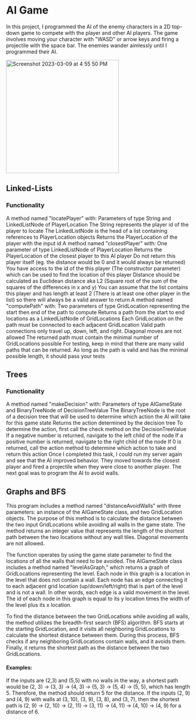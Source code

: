 # AI Game

In this project, I programmed the AI of the enemy characters in a 2D top-down game to compete with the player and other AI players. The game involves moving your character with "WASD" or arrow keys and firing a projectile with the space bar. The enemies wander aimlessly until I programmed their AI.

<img width="307" alt="Screenshot 2023-03-09 at 4 55 50 PM" src="https://user-images.githubusercontent.com/111472051/224169108-ced02127-7b0d-4657-8673-41448f8296ce.png">

## Linked-Lists

### Functionality

A method named "locatePlayer" with:
Parameters of type String and LinkedListNode of PlayerLocation
The String represents the player id of the player to locate
The LinkedListNode is the head of a list containing references to PlayerLocation objects
Returns the PlayerLocation of the player with the input id
A method named "closestPlayer" with:
One parameter of type LinkedListNode of PlayerLocation
Returns the PlayerLocation of the closest player to this AI player
Do not return this player itself (eg. the distance would be 0 and it would always be returned)
You have access to the id of the this player (The constructor parameter) which can be used to find the location of this player
Distance should be calculated as Euclidean distance aka L2 (Square root of the sum of the squares of the differences in x and y)
You can assume that the list contains this player and has length at least 2 (There is at least one other player in the list) so there will always be a valid answer to return
A method named "computePath" with:
Two parameters of type GridLocation representing the start then end of the path to compute
Returns a path from the start to end locations as a LinkedListNode of GridLocations
Each GridLocation on the path must be connected to each adjacent GridLocation
Valid path connections only travel up, down, left, and right. Diagonal moves are not allowed
The returned path must contain the minimal number of GridLocations possible
For testing, keep in mind that there are many valid paths that can be returned. As long as the path is valid and has the minimal possible length, it should pass your tests


## Trees

### Functionality

A method named "makeDecision" with:
Parameters of type AIGameState and BinaryTreeNode of DecisionTreeValue
The BinaryTreeNode is the root of a decision tree that will be used to determine which action the AI will take for this game state
Returns the action determined by the decision tree
To determine the action, first call the check method on the DecisionTreeValue
If a negative number is returned, navigate to the left child of the node
If a positive number is returned, navigate to the right child of the node
If 0 is returned, call the action method to determine which action to take and return this action
Once I completed this task, I could run my server again and see that the AI improved behavior. They moved towards the closest player and fired a projectile when they were close to another player. The next goal was to program the AI to avoid walls.

## Graphs and BFS

This program includes a method named "distanceAvoidWalls" with three parameters: an instance of the AIGameState class, and two GridLocation objects. The purpose of this method is to calculate the distance between the two input GridLocations while avoiding all walls in the game state. The method returns an integer value that represents the length of the shortest path between the two locations without any wall tiles. Diagonal movements are not allowed.

The function operates by using the game state parameter to find the locations of all the walls that need to be avoided. The AIGameState class includes a method named "levelAsGraph," which returns a graph of GridLocations representing the level. Each node in this graph is a location in the level that does not contain a wall. Each node has an edge connecting it to each adjacent grid location (up/down/left/right) that is part of the level and is not a wall. In other words, each edge is a valid movement in the level. The id of each node in this graph is equal to its y location times the width of the level plus its x location.

To find the distance between the two GridLocations while avoiding all walls, the method utilizes the breadth-first search (BFS) algorithm. BFS starts at the starting GridLocation, and it visits all neighboring GridLocations to calculate the shortest distance between them. During this process, BFS checks if any neighboring GridLocations contain walls, and it avoids them. Finally, it returns the shortest path as the distance between the two GridLocations.

#### Examples:

If the inputs are (2,3) and (5,5) with no walls in the way, a shortest path would be (2, 3) -> (3, 3) -> (4, 3) -> (5, 3) -> (5, 4) -> (5, 5), which has length 5. Therefore, the method should return 5 for the distance.
If the inputs (2, 9) and (4, 9) with walls at (3, 10), (3, 9), (3, 8), and (3, 7), then the shortest path is (2, 9) -> (2, 10) -> (2, 11) -> (3, 11) -> (4, 11) -> (4, 10) -> (4, 9) for a distance of 6.
